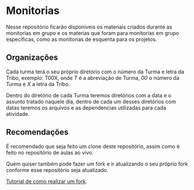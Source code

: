 # Monitorias

Nesse repositório ficarão disponiveis os materiais criados durante as monitorias em grupo e os materias que foram para monitorias em grupo específicas,
como as monitorias de esquenta para os projetos.

## Organizações

Cada turma terá o seu próprio diretório com o número da Turma e letra da Tribo, exemplo: T00X, onde *T* é a abreviação de Turma, *00* o número da Turma e *X*
a letra da Tribo.

Dentro do diretório de cada Turma teremos diretórios com a data e o assunto tratado naquele dia, dentro de cada um desses diretórios com datas teremos os arquivos
e as dependencias utilizadas para cada atividade.

## Recomendações

É recomendado que seja feito um clone deste repositório, assim como é feito no repositório de aulas ao vivo.

Quem quiser também pode fazer um fork e ir atualizando o seu próprio fork conforme esse repositório seja atualizado.

[Tutorial de como realizar um fork](https://guides.github.com/activities/forking/).
